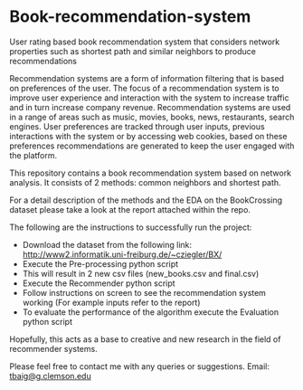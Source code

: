 # Book-recommendation-system
User rating based book recommendation system that considers network properties such as shortest path and similar neighbors to produce recommendations

Recommendation systems are a form of information filtering that is based on preferences of the user. The focus of a recommendation system is to improve user experience and interaction with the system to increase traffic and in turn increase company revenue. Recommendation systems are used in a range of areas such as music, movies, books, news, restaurants, search engines. User preferences are tracked through user inputs, previous interactions with the system or by accessing web cookies, based on these preferences recommendations are generated to keep the user engaged with the platform.

This repository contains a book recommendation system based on network analysis. It consists of 2 methods: common neighbors and shortest path. 

For a detail description of the methods and the EDA on the BookCrossing dataset please take a look at the report attached within the repo. 

The following are the instructions to successfully run the project:
- Download the dataset from the following link: http://www2.informatik.uni-freiburg.de/~cziegler/BX/
- Execute the Pre-processing python script 
- This will result in 2 new csv files (new_books.csv and final.csv)
- Execute the Recommender python script 
- Follow instructions on screen to see the recommendation system working (For example inputs refer to the report)
- To evaluate the performance of the algorithm execute the Evaluation python script

Hopefully, this acts as a base to creative and new research in the field of recommender systems.

Please feel free to contact me with any queries or suggestions.
Email: tbaig@g.clemson.edu 
